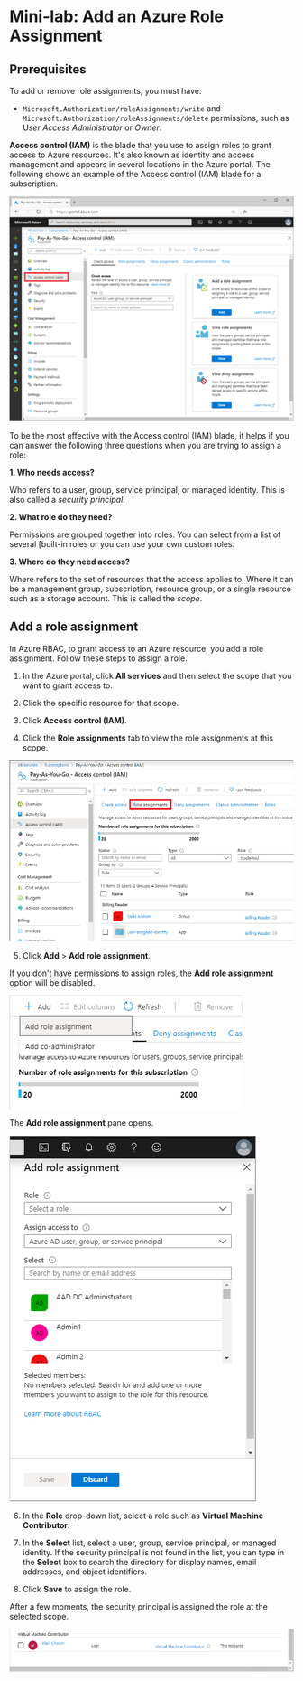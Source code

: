 # Mini-lab: Add an Azure Role Assignment 

## Prerequisites

To add or remove role assignments, you must have:

* ```Microsoft.Authorization/roleAssignments/write``` and ```Microsoft.Authorization/roleAssignments/delete``` permissions, such as U*ser Access Administrator* or *Owner*.


**Access control (IAM)** is the blade that you use to assign roles to grant access to Azure resources. It's also known as identity and access management and appears in several locations in the Azure portal. The following shows an example of the Access control (IAM) blade for a subscription.

![Access control (IAM) blade for a subscription](../../Linked_Image_Files/demo_RBAC_image1.png)

To be the most effective with the Access control (IAM) blade, it helps if you can answer the following three questions when you are trying to assign a role:

**1. Who needs access?**

Who refers to a user, group, service principal, or managed identity. This is also called a *security principal*.

**2. What role do they need?**

Permissions are grouped together into roles. You can select from a list of several [built-in roles or you can use your own custom roles.

**3. Where do they need access?**

Where refers to the set of resources that the access applies to. Where it can be a management group, subscription, resource group, or a single resource such as a storage account. This is called the *scope*.

## Add a role assignment

In Azure RBAC, to grant access to an Azure resource, you add a role assignment. Follow these steps to assign a role.

1. In the Azure portal, click **All services** and then select the scope that you want to grant access to. 

2. Click the specific resource for that scope.

3. Click **Access control (IAM)**.

4. Click the **Role assignments** tab to view the role assignments at this scope.

![Access control (IAM) and Role assignments tab](../../Linked_Image_Files/demo_RBAC_image2.png)

5. Click **Add** > **Add role assignment**.

If you don't have permissions to assign roles, the **Add role assignment** option will be disabled.

![Add menu](../../Linked_Image_Files/demo_RBAC_image3.png)

The **Add role assignment** pane opens.

![Add role assignment pane](../../Linked_Image_Files/demo_RBAC_image4.png)

6. In the **Role** drop-down list, select a role such as **Virtual Machine Contributor**.

7. In the **Select** list, select a user, group, service principal, or managed identity. If  the security principal is not found in the list, you can type in the **Select** box to search the directory for display names, email addresses, and object identifiers.

8. Click **Save** to assign the role.

After a few moments, the security principal is assigned the role at the selected scope.

![Add role assignment saved](../../Linked_Image_Files/demo_RBAC_image5.png)

 
